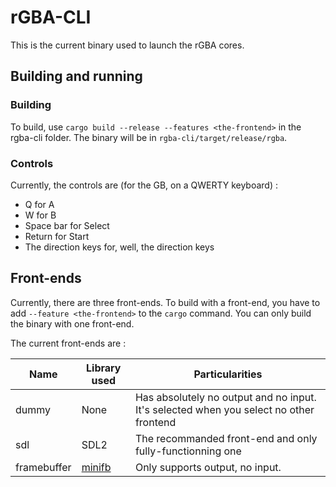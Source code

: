 <!-- README.md --- 
;; 
;; Filename: README.md
;; Author: Louise <louise>
;; Created: Tue Dec 26 11:55:16 2017 (+0100)
;; Last-Updated: Tue Dec 26 11:57:16 2017 (+0100)
;;           By: Louise <louise>
 -->

# rGBA-CLI

This is the current binary used to launch the rGBA cores.

## Building and running

### Building

To build, use `cargo build --release --features <the-frontend>` in the rgba-cli folder.
The binary will be in `rgba-cli/target/release/rgba`.

### Controls

Currently, the controls are (for the GB, on a QWERTY keyboard) :

 - Q for A
 - W for B
 - Space bar for Select
 - Return for Start
 - The direction keys for, well, the direction keys
 
## Front-ends

Currently, there are three front-ends. To build with a front-end, you have to add `--feature <the-frontend>`
to the `cargo` command. You can only build the binary with one front-end.

The current front-ends are :

|Name |Library used|Particularities|
|-----|------------|---------------|
|dummy|None|Has absolutely no output and no input. It's selected when you select no other frontend|
|sdl  | SDL2       | The recommanded front-end and only fully-functionning one|
|framebuffer| [minifb](https://github.com/emoon/rust_minifb) | Only supports output, no input. |

